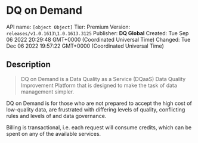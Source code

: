 # DQ on Demand
API name: `[object Object]`
Tier: Premium
Version: `releases/v1.0.1613\1.0.1613.3125`
Publisher: **DQ Global**
Created: Tue Sep 06 2022 20:29:48 GMT+0000 (Coordinated Universal Time)
Changed: Tue Dec 06 2022 19:57:22 GMT+0000 (Coordinated Universal Time)

## Description
> DQ on Demand is a Data Quality as a Service (DQaaS) Data Quality Improvement Platform that is designed to make the task of data management simpler.

 DQ on Demand is for those who are not prepared to accept the high cost of low-quality data, are frustrated with differing levels of quality, conflicting rules and levels of and data governance.

Billing is transactional, i.e. each request will consume credits, which can be spent on any of the available services.
